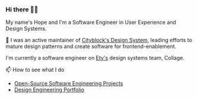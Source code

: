 ### Hi there 👋🏿

My name's Hope and I'm a Software Engineer in User Experience and Design Systems.

🔭 I was an active maintainer of [Cityblock's Design System](https://commonplace.design/), leading efforts to mature design patterns and create software for frontend-enablement.

I'm currently a software engineer on [Ety's](https://www.etsy.com/) design systems team, Collage.

📫 How to see what I do
- [Open-Source Software Engineering Projects](https://github.com/hopetambala)
- [Design Engineering Portfolio](https://www.hopetambala.com/)

<!--
**hopetambala/hopetambala** is a ✨ _special_ ✨ repository because its `README.md` (this file) appears on your GitHub profile.

Here are some ideas to get you started:

- 🔭 I’m currently working on ...
- 🌱 I’m currently learning ...
- 👯 I’m looking to collaborate on ...
- 🤔 I’m looking for help with ...
- 💬 Ask me about ...
- 📫 How to reach me: ...
- 😄 Pronouns: ...
- ⚡ Fun fact: ...
-->
